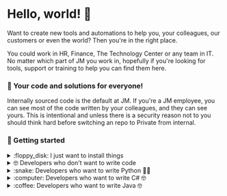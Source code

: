 # Hello, world! 👋
Want to create new tools and automations to help you, your colleagues, our customers or even the world? Then you're in the right place.

You could work in HR, Finance, The Technology Center or any team in IT. No matter which part of JM you work in, hopefully if you're looking for tools, support or training to help you can find them here.

### 🍿 Your code and solutions for everyone!
Internally sourced code is the default at JM. If you're a JM employee, you can see most of the code written by your colleagues, and they can see yours. This is intentional and unless there is a security reason not to you should think hard before switching an repo to Private from internal.

### 🦦 Getting started

<details> 
	<summary>:floppy_disk: I just want to install things</summary>
	<br>
	<ul>
	<li>In general, software in Johnson Matthey should be installed using Digital Workplace. Some of the tools for folks who wish to create their own applications can be self serviced. But there is no support available when you install this way.</li>
		<li>The four tools currently avaialable for self-service 👩‍💻 are:</li>
		<ul>
			<li><a href="https://github.com/microsoft/vscode">Visual Studio Code</a></li>
			<li><a href="https://github.com/rails/rails">Python</a></li>
			<li><a href="https://github.com/Homebrew">git-scm CLI</a></li>
			<li><a href="https://github.com/Homebrew">NotePad++</a></li>
		</ul>
	</ul>
</details>


<details> 
	<summary>🤓 Developers who don't want to write code</summary>
	<br>
	<ul>
	<li>GitHub is built using mighty 🔨 open source technologies like <a href="https://github.com/rails">Ruby on Rails</a>, <a href="https://github.com/golang">Go</a>, <a href="https://github.com/primer/">Primer</a>, <a href="https://github.com/reactjs">React</a> and <a href="https://github.com/apache/kafka">Kafka</a> among others.</li>
		<li>The three open source projects GitHub members have most contributed 👩‍💻 to are:
			<ul>
				<li><a href="https://github.com/microsoft/vscode">Visual Studio Code</a></li>
				<li><a href="https://github.com/rails/rails">Ruby on Rails</a></li>
				<li><a href="https://github.com/Homebrew">Homebrew</a></li>
			</ul>
		</li>
		<li>By the way, our <a href="https://github.com/github/docs">documentation</a>  is also open sourced</li>
	</ul>
</details>

<details> 
	<summary>:snake: Developers who want to write Python 👩‍🔬</summary>
	<br>
	<ul>
	<li>GitHub is built using mighty 🔨 open source technologies like <a href="https://github.com/rails">Ruby on Rails</a>, <a href="https://github.com/golang">Go</a>, <a href="https://github.com/primer/">Primer</a>, <a href="https://github.com/reactjs">React</a> and <a href="https://github.com/apache/kafka">Kafka</a> among others.</li>
		<li>The three open source projects GitHub members have most contributed 👩‍💻 to are:
			<ul>
				<li><a href="https://github.com/microsoft/vscode">Visual Studio Code</a></li>
				<li><a href="https://github.com/rails/rails">Ruby on Rails</a></li>
				<li><a href="https://github.com/Homebrew">Homebrew</a></li>
			</ul>
		</li>
		<li>By the way, our <a href="https://github.com/github/docs">documentation</a> 🤓 is also open sourced</li>
	</ul>
</details>

<details> 
	<summary>:computer: Developers who want to write C# 🤓</summary>
	<br>
	<ul>
	<li>GitHub is built using mighty 🔨 open source technologies like <a href="https://github.com/rails">Ruby on Rails</a>, <a href="https://github.com/golang">Go</a>, <a href="https://github.com/primer/">Primer</a>, <a href="https://github.com/reactjs">React</a> and <a href="https://github.com/apache/kafka">Kafka</a> among others.</li>
		<li>The three open source projects GitHub members have most contributed 👩‍💻 to are:
			<ul>
				<li><a href="https://github.com/microsoft/vscode">Visual Studio Code</a></li>
				<li><a href="https://github.com/rails/rails">Ruby on Rails</a></li>
				<li><a href="https://github.com/Homebrew">Homebrew</a></li>
			</ul>
		</li>
		<li>By the way, our <a href="https://github.com/github/docs">documentation</a> 🤓 is also open sourced</li>
	</ul>
</details>

<details> 
	<summary>:coffee: Developers who want to write Java 🤓</summary>
	<br>
	<ul>
	<li>GitHub is built using mighty 🔨 open source technologies like <a href="https://github.com/rails">Ruby on Rails</a>, <a href="https://github.com/golang">Go</a>, <a href="https://github.com/primer/">Primer</a>, <a href="https://github.com/reactjs">React</a> and <a href="https://github.com/apache/kafka">Kafka</a> among others.</li>
		<li>The three open source projects GitHub members have most contributed 👩‍💻 to are:
			<ul>
				<li><a href="https://github.com/microsoft/vscode">Visual Studio Code</a></li>
				<li><a href="https://github.com/rails/rails">Ruby on Rails</a></li>
				<li><a href="https://github.com/Homebrew">Homebrew</a></li>
			</ul>
		</li>
		<li>By the way, our <a href="https://github.com/github/docs">documentation</a> 🤓 is also open sourced</li>
	</ul>
</details>
